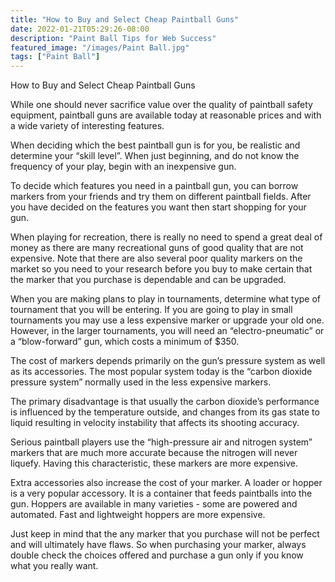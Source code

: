 ```yaml
---
title: "How to Buy and Select Cheap Paintball Guns"
date: 2022-01-21T05:29:26-08:00
description: "Paint Ball Tips for Web Success"
featured_image: "/images/Paint Ball.jpg"
tags: ["Paint Ball"]
---
```


How to Buy and Select Cheap Paintball Guns

While one should never sacrifice value over the quality of paintball safety equipment, paintball guns are available today at reasonable prices and with a wide variety of interesting features.

When deciding which the best paintball gun is for you, be realistic and determine your “skill level”.  When just beginning, and do not know the frequency of your play, begin with an inexpensive gun.

To decide which features you need in a paintball gun, you can borrow markers from your friends and try them on different paintball fields. After you have decided on the features you want then start shopping for your gun.

When playing for recreation, there is really no need to spend a great deal of money as there are many recreational guns of good quality that are not expensive. Note that there are also several poor quality markers on the market so you need to your research before you buy to make certain that the marker that you purchase is dependable and can be upgraded. 

When you are making plans to play in tournaments, determine what type of tournament that you will be entering.  If you are going to play in small tournaments you may use a less expensive marker or upgrade your old one.
However, in the larger tournaments, you will need an “electro-pneumatic” or a “blow-forward” gun, which costs a minimum of $350. 

The cost of markers depends primarily on the gun’s pressure system as well as its accessories.  The most popular system today is the “carbon dioxide pressure system” normally used in the less expensive markers. 

The primary disadvantage is that usually the carbon dioxide’s performance is influenced by the temperature outside, and changes from its gas state to liquid resulting in velocity instability that affects its shooting accuracy. 

Serious paintball players use the “high-pressure air and nitrogen system” markers that are much more accurate because the nitrogen will never liquefy. Having this characteristic, these markers are more expensive.

Extra accessories also increase the cost of your marker. A loader or hopper is a very popular accessory.  It is a container that feeds paintballs into the gun.  Hoppers are available in many varieties - some are powered and automated.  Fast and lightweight hoppers are more expensive. 

Just keep in mind that the any marker that you purchase will not be perfect and will ultimately have flaws.  So when purchasing your marker, always double check the choices offered and purchase a gun only if you know what you really want.


